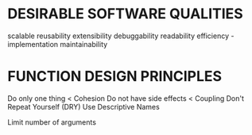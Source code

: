 # DESIRABLE SOFTWARE QUALITIES

scalable
reusability
extensibility
debuggability
readability
efficiency - implementation
maintainability

# FUNCTION DESIGN PRINCIPLES

Do only one thing < Cohesion
Do not have side effects < Coupling
Don't Repeat Yourself (DRY)
Use Descriptive Names

Limit number of arguments 



